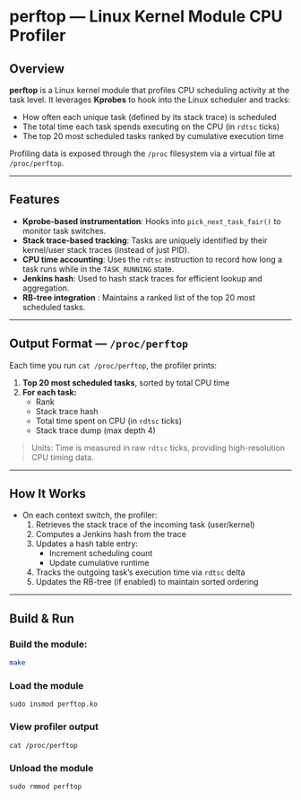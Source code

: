 # perftop — Linux Kernel Module CPU Profiler

## Overview

**perftop** is a Linux kernel module that profiles CPU scheduling activity at the task level. It leverages **Kprobes** to hook into the Linux scheduler and tracks:

- How often each unique task (defined by its stack trace) is scheduled
- The total time each task spends executing on the CPU (in `rdtsc` ticks)
- The top 20 most scheduled tasks ranked by cumulative execution time

Profiling data is exposed through the `/proc` filesystem via a virtual file at `/proc/perftop`.

---

## Features

- **Kprobe-based instrumentation**: Hooks into `pick_next_task_fair()` to monitor task switches.
- **Stack trace-based tracking**: Tasks are uniquely identified by their kernel/user stack traces (instead of just PID).
- **CPU time accounting**: Uses the `rdtsc` instruction to record how long a task runs while in the `TASK_RUNNING` state.
- **Jenkins hash**: Used to hash stack traces for efficient lookup and aggregation.
- **RB-tree integration** : Maintains a ranked list of the top 20 most scheduled tasks.

---

## Output Format — `/proc/perftop`

Each time you run `cat /proc/perftop`, the profiler prints:

1. **Top 20 most scheduled tasks**, sorted by total CPU time
2. **For each task:**
   - Rank
   - Stack trace hash
   - Total time spent on CPU (in `rdtsc` ticks)
   - Stack trace dump (max depth 4)

> Units: Time is measured in raw `rdtsc` ticks, providing high-resolution CPU timing data.

---

## How It Works

- On each context switch, the profiler:
  1. Retrieves the stack trace of the incoming task (user/kernel)
  2. Computes a Jenkins hash from the trace
  3. Updates a hash table entry:
     - Increment scheduling count
     - Update cumulative runtime
  4. Tracks the outgoing task’s execution time via `rdtsc` delta
  5. Updates the RB-tree (if enabled) to maintain sorted ordering

---

## Build & Run

### Build the module:
```bash
make
```

### Load the module
```
sudo insmod perftop.ko
```

### View profiler output
```
cat /proc/perftop
```

### Unload the module
```
sudo rmmod perftop
```

